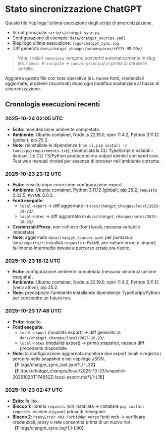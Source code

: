 # Stato sincronizzazione ChatGPT

Questo file riepiloga l'ultima esecuzione degli script di sincronizzazione.

- Script principale: `scripts/chatgpt_sync.py`
- Configurazione di esempio: `data/chatgpt_sources.yaml`
- Riepilogo ultima esecuzione: `logs/chatgpt_sync.log`
- Diff generati: `docs/chatgpt_changes/<namespace>/<YYYY-MM-DD>/`

> Nota: i valori `namespace` vengono convertiti automaticamente in *slug*
(es. `Canvas Principale` → `canvas-principale`) prima di creare le cartelle.

Aggiorna questo file con note operative (es. nuove fonti, credenziali aggiornate,
problemi riscontrati) dopo ogni modifica sostanziale al flusso di sincronizzazione.

## Cronologia esecuzioni recenti

### 2025-10-24 02:05 UTC
- **Esito**: manutenzione ambiente completata.
- **Ambiente**: Ubuntu container, Node.js 22.19.0, npm 11.4.2, Python 3.11.12 (global), pip 25.2.
- **Note**: reinstallate le dipendenze (`npm ci`, `pip install -r tools/py/requirements.txt`), ricompilata la CLI TypeScript e validati i dataset. Le CLI TS/Python producono ora output identici con seed `demo`. Test web manuali rinviati per assenza di browser nell'ambiente corrente.

### 2025-10-23 23:12 UTC
- **Esito**: riuscito dopo correzione configurazione export.
- **Ambiente**: Ubuntu container, Python 3.11.12 (global), pip 25.2, `requests` 2.32.5, `PyYAML` 6.0.3.
- **Fonti eseguite**:
  - `local-export` → diff aggiornato in `docs/chatgpt_changes/local/2025-10-23/`.
  - `local-notes` → diff aggiornato in `docs/chatgpt_changes/notes/2025-10-23/`.
- **Credenziali/Proxy**: non richiesti (fonti locali, nessuna variabile impostata).
- **Note**: aggiornato `data/chatgpt_sources.yaml` per puntare a `data/exports/*`; installati `requests` e `PyYAML` per evitare errori di import; fallimento intermedio dovuto a percorso errato ora risolto.

### 2025-10-23 18:12 UTC
- **Esito**: configurazione ambiente completata (nessuna sincronizzazione eseguita).
- **Ambiente**: Ubuntu container, Node.js 22.19.0, npm 11.4.2, Python 3.11.12 (venv attivo), pip 25.2.
- **Note**: predisposto l'ambiente installando dipendenze TypeScript/Python per consentire un futuro run.

### 2025-10-23 17:48 UTC
- **Esito**: riuscito.
- **Fonti eseguite**:
  - `local-export` (modalità export) → diff generato in `docs/chatgpt_changes/local/2025-10-23/`.
  - `local-notes` (modalità export) → primo snapshot, nessun diff precedente disponibile.
- **Note**: la configurazione aggiornata monitora due export locali e registra i percorsi
  nello snapshot e nel riepilogo JSON.【F:logs/chatgpt_sync_last.json†L1-L32】【F:docs/chatgpt_changes/local/2025-10-23/snapshot-20251023T174852Z-local-export.md†L1-L18】

### 2025-10-23 02:47 UTC
- **Esito**: fallito.
- **Blocco 1**: libreria `requests` non installata → installare `pip install requests`
  insieme a `pyyaml` prima di rieseguire.
- **Blocco 2**: `ProxyError 403 Forbidden` verso fonti web → verificare credenziali, proxy
  o rete consentita prima di un nuovo run.【F:logs/chatgpt_sync.log†L1-L90】
